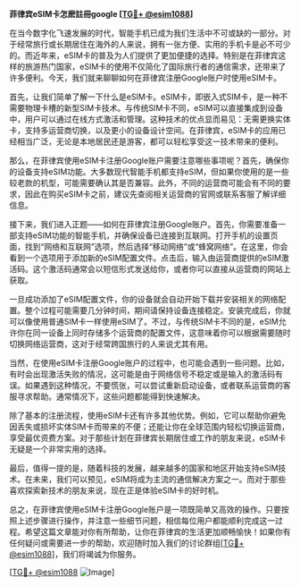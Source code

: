 **菲律宾eSIM卡怎麽註冊google [[TG💪+ @esim1088](https://t.me/s/esim1088)]**

在当今数字化飞速发展的时代，智能手机已成为我们生活中不可或缺的一部分。对于经常旅行或长期居住在海外的人来说，拥有一张方便、实用的手机卡是必不可少的。而近年来，eSIM卡的普及为人们提供了更加便捷的选择。特别是在菲律宾这样的旅游热门国家，eSIM卡的使用不仅简化了国际旅行者的通信需求，还带来了许多便利。今天，我们就来聊聊如何在菲律宾注册Google账户时使用eSIM卡。

首先，让我们简单了解一下什么是eSIM卡。eSIM卡，即嵌入式SIM卡，是一种不需要物理卡槽的新型SIM卡技术。与传统SIM卡不同，eSIM可以直接集成到设备中，用户可以通过在线方式激活和管理。这种技术的优点显而易见：无需更换实体卡，支持多运营商切换，以及更小的设备设计空间。在菲律宾，eSIM卡的应用已经相当广泛，无论是本地居民还是游客，都可以轻松享受这一技术带来的便利。

那么，在菲律宾使用eSIM卡注册Google账户需要注意哪些事项呢？首先，确保你的设备支持eSIM功能。大多数现代智能手机都支持eSIM，但如果你使用的是一些较老款的机型，可能需要确认其是否兼容。此外，不同的运营商可能会有不同的要求，因此在购买eSIM卡之前，建议先查阅相关运营商的官网或联系客服了解详细信息。

接下来，我们进入正题——如何在菲律宾注册Google账户。首先，你需要准备一部支持eSIM功能的智能手机，并确保设备已连接到互联网。打开手机的设置页面，找到“网络和互联网”选项，然后选择“移动网络”或“蜂窝网络”。在这里，你会看到一个选项用于添加新的eSIM配置文件。点击后，输入由运营商提供的eSIM激活码。这个激活码通常会以短信形式发送给你，或者你可以直接从运营商的网站上获取。

一旦成功添加了eSIM配置文件，你的设备就会自动开始下载并安装相关的网络配置。整个过程可能需要几分钟时间，期间请保持设备连接稳定。安装完成后，你就可以像使用普通SIM卡一样使用eSIM了。不过，与传统SIM卡不同的是，eSIM允许你在同一设备上同时存储多个运营商的配置文件，这意味着你可以根据需要随时切换网络运营商，这对于经常跨国旅行的人来说尤其有用。

当然，在使用eSIM卡注册Google账户的过程中，也可能会遇到一些问题。比如，有时会出现激活失败的情况，这可能是由于网络信号不稳定或是输入的激活码有误。如果遇到这种情况，不要慌张，可以尝试重新启动设备，或者联系运营商的客服寻求帮助。通常情况下，这些问题都能得到快速解决。

除了基本的注册流程，使用eSIM卡还有许多其他优势。例如，它可以帮助你避免因丢失或损坏实体SIM卡而带来的不便；还能让你在全球范围内轻松切换运营商，享受最优资费方案。对于那些计划在菲律宾长期居住或工作的朋友来说，eSIM卡无疑是一个非常实用的选择。

最后，值得一提的是，随着科技的发展，越来越多的国家和地区开始支持eSIM技术。在未来，我们可以预见，eSIM将成为主流的通信解决方案之一。而对于那些喜欢探索新技术的朋友来说，现在正是体验eSIM卡的好时机。

总之，在菲律宾使用eSIM卡注册Google账户是一项既简单又高效的操作。只要按照上述步骤进行操作，并注意一些细节问题，相信每位用户都能顺利完成这一过程。希望这篇文章能对你有所帮助，让你在菲律宾的生活更加顺畅愉快！如果你有任何疑问或需要进一步的帮助，欢迎随时加入我们的讨论群组[[TG💪+ @esim1088](https://t.me/s/esim1088)]，我们将竭诚为你服务。

[[TG💪+ @esim1088](https://t.me/s/esim1088) ![Image](https://i.postimg.cc/4NQfJmqS/Snipaste-2025-05-13-00-14-12.png)]